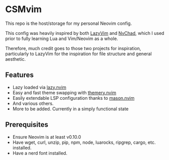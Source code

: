 # CSMvim
This repo is the host/storage for my personal Neovim config.

This config was heavily inspired by both [LazyVim](https://github.com/LazyVim/LazyVim) and 
[NvChad](https://github.com/NvChad/NvChad), which I used prior to fully learning Lua and 
Vim/Neovim as a whole. 

Therefore, much credit goes to those two projects for inspiration, particularly to LazyVim
for the inspiration for file structure and general aesthetic.

## Features
- Lazy loaded via [lazy.nvim](https://github.com/folke/lazy.nvim)
- Easy and fast theme swapping with [themery.nvim](https://github.com/themery.nvim)
- Easily extendable LSP configuration thanks to [mason.nvim](https://github.com/mason-org/mason)
- And various others.
- More to be added. Currently in a simply functional state

## Prerequisites
- Ensure Neovim is at least v0.10.0
- Have wget, curl, unzip, pip, npm, node, luarocks, ripgrep, cargo, etc. installed.
- Have a nerd font installed.
